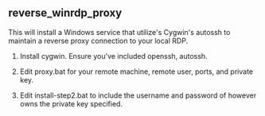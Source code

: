 reverse_winrdp_proxy
--------------------

This will install a Windows service that utilize's Cygwin's autossh to maintain a reverse proxy connection to your local RDP.

1. Install cygwin. Ensure you've included openssh, autossh.

2. Edit proxy.bat for your remote machine, remote user, ports, and private key.

3. Edit install-step2.bat to include the username and password of however owns the private key specified.
